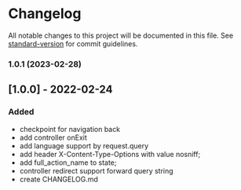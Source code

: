 # Changelog

All notable changes to this project will be documented in this file. See [standard-version](https://github.com/conventional-changelog/standard-version) for commit guidelines.

### 1.0.1 (2023-02-28)

## [1.0.0] - 2022-02-24
### Added
- checkpoint for navigation back
- add controller onExit
- add language support by request.query
- add header X-Content-Type-Options with value nosniff;
- add full_action_name to state;
- controller redirect support forward query string
- create CHANGELOG.md